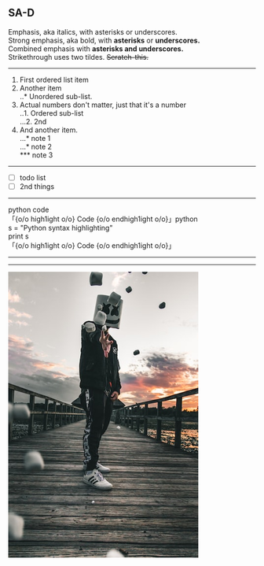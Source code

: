 ## SA-D

Emphasis, aka italics, with asterisks or underscores.  
Strong emphasis, aka bold, with **asterisks** or **underscores.**  
Combined emphasis with **asterisks and underscores.**  
Strikethrough uses two tildes. ~~Serateh-this.~~  

---

1. First ordered list item  
2. Another item  
  ‥* Unordered sub-list.  
3. Actual numbers don't matter, just that it's a number  
  ‥1. Ordered sub-list  
  …2. 2nd  
4. And another item.  
  …*  note 1  
  …*  note 2  
  *** note 3  

---

- [ ] todo list  
- [ ] 2nd things  

---

python code  
「{o/o high1ight o/o} Code {o/o endhigh1ight o/o}」python  
s = "Python syntax highlighting"  
print s  
「{o/o high1ight o/o} Code {o/o endhigh1ight o/o}」

---

---




![nkust](nkust.png "高科大")
